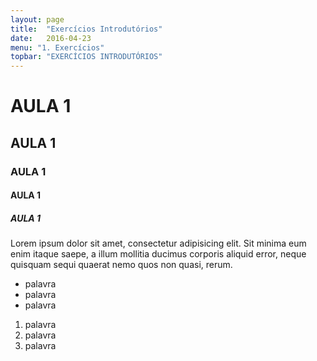 ```yaml
---
layout: page
title:  "Exercícios Introdutórios"
date:   2016-04-23
menu: "1. Exercícios"
topbar: "EXERCÍCIOS INTRODUTÓRIOS"
---
```


# AULA 1

## AULA 1

### AULA 1

#### AULA 1

##### AULA 1

Lorem ipsum dolor sit amet, consectetur adipisicing elit. Sit minima eum enim itaque saepe, a illum mollitia ducimus corporis aliquid error, neque quisquam sequi quaerat nemo quos non quasi, rerum.

- palavra
- palavra
- palavra

1. palavra
1. palavra
1. palavra
